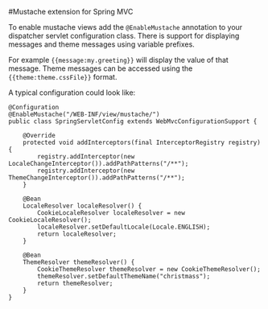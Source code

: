 #Mustache extension for Spring MVC

To enable mustache views add the `@EnableMustache` annotation to your dispatcher servlet configuration class.
There is support for displaying messages and theme messages using variable prefixes.

For example `{{message:my.greeting}}` will display the value of that message.
Theme messages can be accessed using the `{{theme:theme.cssFile}}` format.

A typical configuration could look like:

    @Configuration
    @EnableMustache("/WEB-INF/view/mustache/")
    public class SpringServletConfig extends WebMvcConfigurationSupport {
    
        @Override
        protected void addInterceptors(final InterceptorRegistry registry) {
            registry.addInterceptor(new LocaleChangeInterceptor()).addPathPatterns("/**");
            registry.addInterceptor(new ThemeChangeInterceptor()).addPathPatterns("/**");
        }
    
        @Bean
        LocaleResolver localeResolver() {
            CookieLocaleResolver localeResolver = new CookieLocaleResolver();
            localeResolver.setDefaultLocale(Locale.ENGLISH);
            return localeResolver;
        }
    
        @Bean
        ThemeResolver themeResolver() {
            CookieThemeResolver themeResolver = new CookieThemeResolver();
            themeResolver.setDefaultThemeName("christmass");
            return themeResolver;
        }
    }
